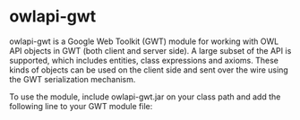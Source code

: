 owlapi-gwt
==========

owlapi-gwt is a Google Web Toolkit (GWT) module for working with OWL API objects in GWT (both client and server side).
A large subset of the API is supported, which includes entities, class expressions and axioms.  These kinds of objects
can be used on the client side and sent over the wire using the GWT serialization mechanism.

To use the module, include owlapi-gwt.jar on your class path and add the following line to your GWT module file:

<inherits name="org.semanticweb.owlapi.gwt.owlapi"/>
